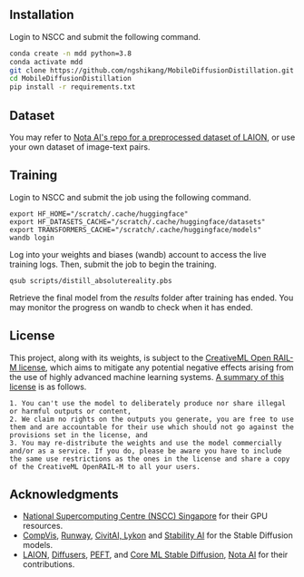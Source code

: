 ## Installation
Login to NSCC and submit the following command.

```bash
conda create -n mdd python=3.8
conda activate mdd
git clone https://github.com/ngshikang/MobileDiffusionDistillation.git
cd MobileDiffusionDistillation
pip install -r requirements.txt
```

## Dataset
You may refer to [Nota AI's repo for a preprocessed dataset of LAION](https://github.com/Nota-NetsPresso/BK-SDM?tab=readme-ov-file#single-gpu-training-for-bk-sdm-base-small-tiny), or use your own dataset of image-text pairs.

## Training
Login to NSCC and submit the job using the following command.
```
export HF_HOME="/scratch/.cache/huggingface"
export HF_DATASETS_CACHE="/scratch/.cache/huggingface/datasets"
export TRANSFORMERS_CACHE="/scratch/.cache/huggingface/models"
wandb login
```
Log into your weights and biases (wandb) account to access the live training logs.
Then, submit the job to begin the training.
```
qsub scripts/distill_absolutereality.pbs
```
Retrieve the final model from the *results* folder after training has ended. You may monitor the progress on wandb to check when it has ended.

## License
This project, along with its weights, is subject to the [CreativeML Open RAIL-M license](LICENSE), which aims to mitigate any potential negative effects arising from the use of highly advanced machine learning systems. [A summary of this license](https://huggingface.co/blog/stable_diffusion#license) is as follows.
```
1. You can't use the model to deliberately produce nor share illegal or harmful outputs or content,
2. We claim no rights on the outputs you generate, you are free to use them and are accountable for their use which should not go against the provisions set in the license, and
3. You may re-distribute the weights and use the model commercially and/or as a service. If you do, please be aware you have to include the same use restrictions as the ones in the license and share a copy of the CreativeML OpenRAIL-M to all your users.
```

## Acknowledgments
- [National Supercomputing Centre (NSCC) Singapore](https://www.nscc.sg/) for their GPU resources.
- [CompVis](https://github.com/CompVis/latent-diffusion), [Runway](https://runwayml.com/), [CivitAI, Lykon](https://civitai.com/user/Lykon) and [Stability AI](https://stability.ai/) for the Stable Diffusion models.
- [LAION](https://laion.ai/), [Diffusers](https://github.com/huggingface/diffusers), [PEFT](https://github.com/huggingface/peft), and [Core ML Stable Diffusion](https://github.com/apple/ml-stable-diffusion), [Nota AI](https://github.com/Nota-NetsPresso/BK-SDM) for their contributions.
